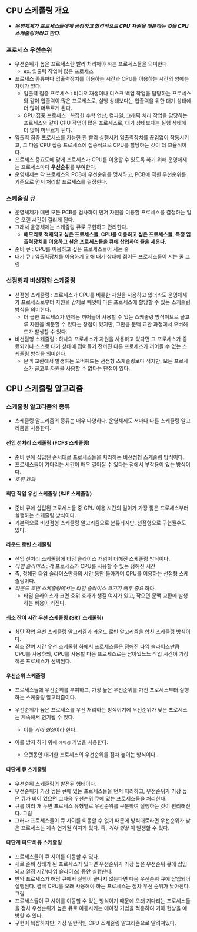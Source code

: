 ## CPU 스케줄링 개요

- **_운영체제가 프로세스들에게 공정하고 합리적으로 CPU 자원을 배분하는 것을 CPU 스케줄링이라고 한다._**

### 프로세스 우선순위

- 우선순위가 높은 프로세스란 빨리 처리해야 하는 프로세스들을 의미한다.
  - ex. 입출력 작업이 많은 프로세스
- 프로세스 종류마다 입출력장치를 이용하는 시간과 CPU를 이용하는 시간의 양에는 차이가 있다.
  - 입출력 집중 프로세스 : 비디오 재생이나 디스크 백업 작업을 담당하는 프로세스와 같이 입출력이 많은 프로세스로, 실행 상태보다는 입출력을 위한 대기 상태에 더 많이 머무르게 된다.
  - CPU 집중 프로세스 : 복잡한 수학 연산, 컴파일, 그래픽 처리 작업을 담당하는 프로세스와 같이 CPU 작업이 많은 프로세스로, 대기 상태보다는 실행 상태에 더 많이 머무르게 된다.
- 입출력 집중 프로세스를 가능한 한 빨리 실행시켜 입출력장치를 끊임없이 작동시키고, 그 다음 CPU 집중 프로세스에 집중적으로 CPU를 할당하는 것이 더 효율적이다.
- 프로세스 중요도에 맞게 프로세스가 CPU를 이용할 수 있도록 하기 위해 운영체제는 프로세스마다 **우선순위**를 부여한다.
- 운영체제는 각 프로세스의 PCB에 우선순위를 명시하고, PCB에 적힌 우선순위를 기준으로 먼저 처리할 프로세스를 결정한다.

### 스케줄링 큐

- 운영체제가 매번 모든 PCB를 검사하여 먼저 자원을 이용할 프로세스를 결정하는 일은 오랜 시간이 걸리게 된다.
- 그래서 운영체제는 스케줄링 큐로 구현하고 관리한다.
  - **메모리로 적재되고 싶은 프로세스들, CPU를 이용하고 싶은 프로세스들, 특정 입출력장치를 이용하고 싶은 프로세스들을 큐에 삽입하여 줄을 세운다.**
- 준비 큐 : CPU를 이용하고 싶은 프로세스들이 서는 줄
- 대기 큐 : 입출력장치를 이용하기 위해 대기 상태에 접어든 프로세스들이 서는 줄
  그림

### 선점형과 비선점형 스케줄링

- 선점형 스케줄링 : 프로세스가 CPU를 비롯한 자원을 사용하고 있더라도 운영체제가 프로세스로부터 자원을 강제로 빼앗아 다른 프로세스에 할당할 수 있는 스케줄링 방식을 의미한다.
  - 더 급한 프로세스가 언제든 끼어들어 사용할 수 있는 스케줄링 방식이므로 골고루 자원을 배분할 수 있다는 장점이 있지만, 그만큼 문맥 교환 과정에서 오버헤드가 발생할 수 있다.
- 비선점형 스케줄링 : 하나의 프로세스가 자원을 사용하고 있다면 그 프로세스가 종료되거나 스스로 대기 상태에 접어들기 전까진 다른 프로세스가 끼어들 수 없는 스케줄링 방식을 의미한다.
  - 문맥 교환에서 발생하는 오버헤드는 선점형 스케줄링보다 적지만, 모든 프로세스가 골고루 자원을 사용할 수 없다는 단점이 있다.

## CPU 스케줄링 알고리즘

### 스케줄링 알고리즘의 종류

- 스케줄링 알고리즘의 종류는 매우 다양하다. 운영체제도 저마다 다른 스케줄링 알고리즘을 사용한다.

#### 선입 선처리 스케줄링 (FCFS 스케줄링)

- 준비 큐에 삽입된 순서대로 프로세스들을 처리하는 비선점형 스케줄링 방식이다.
- 프로세스들이 기다리는 시간이 매우 길어질 수 있다는 점에서 부작용이 있는 방식이다.
- _호위 효과_

#### 최단 작업 우선 스케줄링 (SJF 스케줄링)

- 준비 큐에 삽입된 프로세스들 중 CPU 이용 시간의 길이가 가장 짧은 프로세스부터 실행하는 스케줄링 방식이다.
- 기본적으로 비선점형 스케줄링 알고리즘으로 분류되지만, 선점형으로 구현될수도 있다.

#### 라운드 로빈 스케줄링

- 선입 선처리 스케줄링에 타임 슬라이스 개념이 더해진 스케줄링 방식이다.
- _타임 슬라이스_ : 각 프로세스가 CPU를 사용할 수 있는 정해진 시간
- 즉, 정해진 타임 슬라이스만큼의 시간 동안 돌아가며 CPU를 이용하는 선점형 스케줄링이다.
- _라운드 로빈 스케줄링에서는 타임 슬라이스 크기가 매우 중요_ 하다.
  - 타임 슬라이스가 크면 호위 효과가 생길 여지가 있고, 작으면 문맥 교환에 발생하는 비용이 커진다.

#### 최소 잔여 시간 우선 스케줄링 (SRT 스케줄링)

- 최단 작업 우선 스케줄링 알고리즘과 라운드 로빈 알고리즘을 합친 스케줄링 방식이다.
- 최소 잔여 시간 우선 스케줄링 하에서 프로세스들은 정해진 타임 슬라이스만큼 CPU를 사용하되, CPU를 사용할 다음 프로세스로는 남아있느느 작업 시간이 가장 적은 프로세스가 선택된다.

#### 우선순위 스케줄링

- 프로세스들에 우선순위를 부여하고, 가장 높은 우선순위를 가진 프로세스부터 실행하는 스케줄링 알고리즘이다.
- 우선순위가 높은 프로세스를 우선 처리하는 방식이기에 우선순위가 낮은 프로세스는 계속해서 연기될 수 있다.

  - 이를 *기아 현상*이라 한다.

- 이를 방지 하기 위해 `에이징` 기법을 사용한다.
  - 오랫동안 대기한 프로세스의 우선순위를 점차 높이는 방식이다..

#### 다단계 큐 스케줄링

- 우선순위 스케줄링의 발전된 형태이다.
- 우선순위가 가장 높은 큐에 있는 프로세스들을 먼저 처리하고, 우선순위가 가장 높은 큐가 비어 있으면 그다음 우선순위 큐에 있는 프로세스들을 처리한다.
- 큐를 여러 개 두면 프로세스 유형별로 우선순위를 구분하여 실행하는 것이 편리해진다.
  그림
- 그러나 프로세스들이 큐 사이를 이동할 수 없기 때문에 방식대로라면 우선순위가 낮은 프로세스는 계속 연기될 여지가 있다. 즉, _기아 현상_ 이 발생할 수 있다.

#### 다단계 피드백 큐 스케줄링

- 프로세스들이 큐 사이를 이동할 수 있다.
- 새로 준비 상태가 된 프로세스가 있다면 우선순위가 가장 높은 우선순위 큐에 삽입되고 일정 시간(타임 슬라이스) 동안 실행한다.
- 만약 프로세스가 해당 큐에서 실행이 끝나지 않는다면 다음 우선순위 큐에 삽입되어 실행된다. 결국 CPU를 오래 사용해야 하는 프로세스는 점차 우선 순위가 낮아진다.
  그림
- 프로세스들이 큐 사이를 이동할 수 있는 방식이기 때문에 오래 기다리는 프로세스들을 점차 우선순위가 높은 큐로 이동시키는 에이징 기법을 적용하여 기아 현상을 예방할 수 있다.
- 구현이 복잡하지만, 가장 일반적인 CPU 스케줄링 알고리즘으로 알려져있다.
